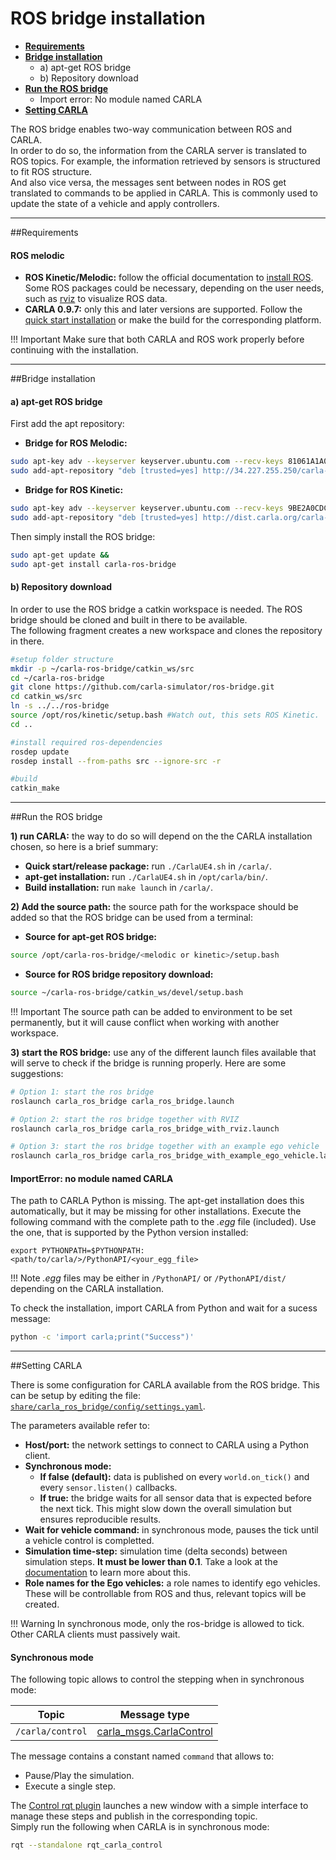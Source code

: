 <h1>ROS bridge installation</h1>

  * [__Requirements__](#requirements)  
  * [__Bridge installation__](#bridge-installation)  
	* a) apt-get ROS bridge  
	* b) Repository download  
  * [__Run the ROS bridge__](#run-the-ros-bridge)  
	* Import error: No module named CARLA  
  * [__Setting CARLA__](#setting-carla)  
 
The ROS bridge enables two-way communication between ROS and CARLA.  
In order to do so, the information from the CARLA server is translated to ROS topics. For example, the information retrieved by sensors is structured to fit ROS structure.  
And also vice versa, the messages sent between nodes in ROS get translated to commands to be applied in CARLA. This is commonly used to update the state of a vehicle and apply controllers.  

---------------
##Requirements
<h4>ROS melodic</h4>

  * __ROS Kinetic/Melodic:__ follow the official documentation to [install ROS](http://wiki.ros.org/melodic/Installation/Ubuntu). Some ROS packages could be necessary, depending on the user needs, such as [rviz](https://wiki.ros.org/ainstein_radar_rviz_plugins) to visualize ROS data.  
  * __CARLA 0.9.7:__ only this and later versions are supported. Follow the [quick start installation](../getting_started/quickstart) or make the build for the corresponding platform. 

!!! Important
    Make sure that both CARLA and ROS work properly before continuing with the installation. 

---------------
##Bridge installation 

<h4>a) apt-get ROS bridge</h4>

First add the apt repository: 

* __Bridge for ROS Melodic:__
```sh
sudo apt-key adv --keyserver keyserver.ubuntu.com --recv-keys 81061A1A042F527D &&
sudo add-apt-repository "deb [trusted=yes] http://34.227.255.250/carla-ros-bridge-melodic/ bionic main"
```

* __Bridge for ROS Kinetic:__
```sh
sudo apt-key adv --keyserver keyserver.ubuntu.com --recv-keys 9BE2A0CDC0161D6C
sudo add-apt-repository "deb [trusted=yes] http://dist.carla.org/carla-ros-bridge-kinetic xenial main"
```

Then simply install the ROS bridge:
```sh
sudo apt-get update &&
sudo apt-get install carla-ros-bridge
```

<h4>b) Repository download</h4>

In order to use the ROS bridge a catkin workspace is needed. The ROS bridge should be cloned and built in there to be available.  
The following fragment creates a new workspace and clones the repository in there.  
```sh
#setup folder structure
mkdir -p ~/carla-ros-bridge/catkin_ws/src
cd ~/carla-ros-bridge
git clone https://github.com/carla-simulator/ros-bridge.git
cd catkin_ws/src
ln -s ../../ros-bridge
source /opt/ros/kinetic/setup.bash #Watch out, this sets ROS Kinetic. 
cd ..

#install required ros-dependencies
rosdep update
rosdep install --from-paths src --ignore-src -r

#build
catkin_make
```

---------------
##Run the ROS bridge

__1) run CARLA:__ the way to do so will depend on the the CARLA installation chosen, so here is a brief summary:  

* __Quick start/release package:__ run `./CarlaUE4.sh` in `/carla/`. 
* __apt-get installation:__ run `./CarlaUE4.sh` in `/opt/carla/bin/`. 
* __Build installation:__ run `make launch` in `/carla/`. 

__2) Add the source path:__ the source path for the workspace should be added so that the ROS bridge can be used from a terminal:  

* __Source for apt-get ROS bridge:__
```sh
source /opt/carla-ros-bridge/<melodic or kinetic>/setup.bash
```

* __Source for ROS bridge repository download:__
```sh
source ~/carla-ros-bridge/catkin_ws/devel/setup.bash
```

!!! Important
    The source path can be added to environment to be set permanently, but it will cause conflict when working with another workspace.  

__3) start the ROS bridge:__ use any of the different launch files available that will serve to check if the bridge is running properly. Here are some suggestions:  

```sh
# Option 1: start the ros bridge
roslaunch carla_ros_bridge carla_ros_bridge.launch

# Option 2: start the ros bridge together with RVIZ
roslaunch carla_ros_bridge carla_ros_bridge_with_rviz.launch

# Option 3: start the ros bridge together with an example ego vehicle
roslaunch carla_ros_bridge carla_ros_bridge_with_example_ego_vehicle.launch
```

<h4>ImportError: no module named CARLA</h4>

The path to CARLA Python is missing. The apt-get installation does this automatically, but it may be missing for other installations. Execute the following command with the complete path to the _.egg_ file (included). Use the one, that is supported by the Python version installed:

    export PYTHONPATH=$PYTHONPATH:<path/to/carla/>/PythonAPI/<your_egg_file>

!!! Note
    _.egg_ files may be either in `/PythonAPI/` or `/PythonAPI/dist/` depending on the CARLA installation.

To check the installation, import CARLA from Python and wait for a sucess message:
```sh
python -c 'import carla;print("Success")'
```


---------------
##Setting CARLA

There is some configuration for CARLA available from the ROS bridge. This can be setup by editing the file: [`share/carla_ros_bridge/config/settings.yaml`](https://github.com/carla-simulator/ros-bridge/blob/master/carla_ros_bridge/config/settings.yaml).

The parameters available refer to:  

* __Host/port:__ the network settings to connect to CARLA using a Python client.  
* __Synchronous mode:__ 
	* __If false (default):__ data is published on every `world.on_tick()` and every `sensor.listen()` callbacks.  
	* __If true:__ the bridge waits for all sensor data that is expected before the next tick. This might slow down the overall simulation but ensures reproducible results.  
* __Wait for vehicle command:__ in synchronous mode, pauses the tick until a vehicle control is completted. 
* __Simulation time-step:__ simulation time (delta seconds) between simulation steps. __It must be lower than 0.1__. Take a look at the [documentation](../simulation_time_and_synchrony) to learn more about this.  
* __Role names for the Ego vehicles:__ a role names to identify ego vehicles. These will be controllable from ROS and thus, relevant topics will be created.  


!!! Warning
    In synchronous mode, only the ros-bridge is allowed to tick. Other CARLA clients must passively wait.

<h4>Synchronous mode</h4>

The following topic allows to control the stepping when in synchronous mode:  

| Topic            | Message type            |
| ---------------- | ----------------------- |
| `/carla/control` | [carla_msgs.CarlaControl](../ros_msgs#carlacontrolmsg) |

The message contains a constant named `command` that allows to:  

* Pause/Play the simulation. 
* Execute a single step. 

The [Control rqt plugin](https://github.com/carla-simulator/ros-bridge/blob/master/rqt_carla_control/README.md) launches a new window with a simple interface to manage these steps and publish in the corresponding topic.  
Simply run the following when CARLA is in synchronous mode:  
```sh
rqt --standalone rqt_carla_control
```
